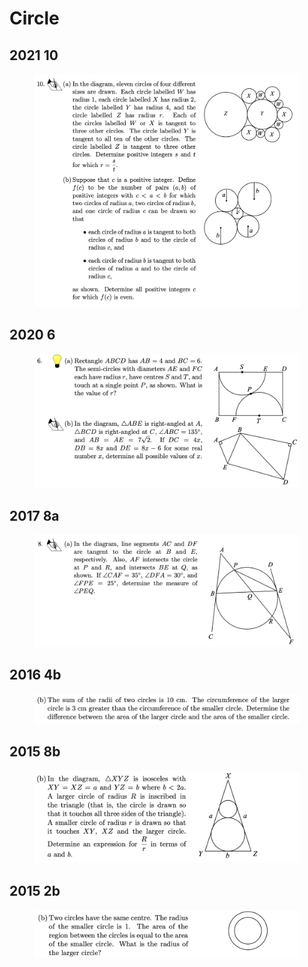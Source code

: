 # Circle

## 2021 10

<figure><img src="../.gitbook/assets/截屏2022-11-18 上午10.48.31.png" alt=""><figcaption></figcaption></figure>

## 2020 6

<figure><img src="../.gitbook/assets/截屏2022-11-18 上午11.26.12.png" alt=""><figcaption></figcaption></figure>

## 2017 8a

<figure><img src="../.gitbook/assets/截屏2022-11-21 下午8.29.31.png" alt=""><figcaption></figcaption></figure>

## 2016 4b

<figure><img src="../.gitbook/assets/截屏2022-11-21 下午9.10.38.png" alt=""><figcaption></figcaption></figure>

## 2015 8b

<figure><img src="../.gitbook/assets/截屏2022-11-21 下午9.51.53.png" alt=""><figcaption></figcaption></figure>

## 2015 2b

<figure><img src="../.gitbook/assets/截屏2022-11-21 下午10.06.33.png" alt=""><figcaption></figcaption></figure>
